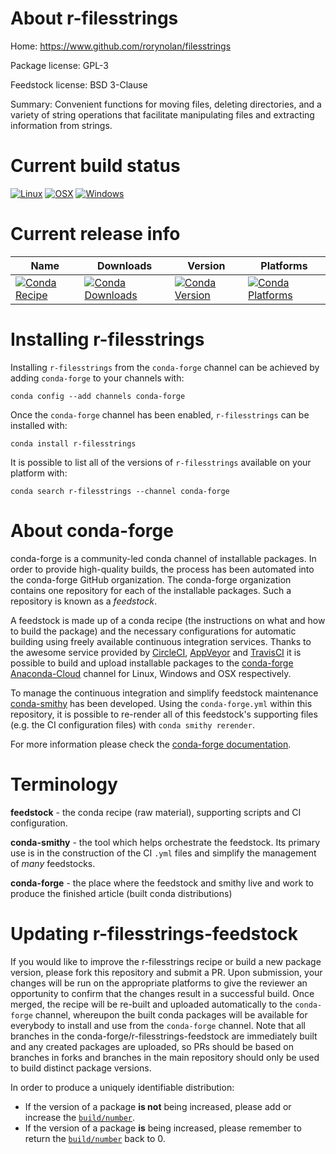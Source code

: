 About r-filesstrings
====================

Home: https://www.github.com/rorynolan/filesstrings

Package license: GPL-3

Feedstock license: BSD 3-Clause

Summary: Convenient functions for moving files, deleting directories,  and a variety of string operations that facilitate manipulating files  and extracting information from strings.



Current build status
====================

[![Linux](https://img.shields.io/circleci/project/github/conda-forge/r-filesstrings-feedstock/master.svg?label=Linux)](https://circleci.com/gh/conda-forge/r-filesstrings-feedstock)
[![OSX](https://img.shields.io/travis/conda-forge/r-filesstrings-feedstock/master.svg?label=macOS)](https://travis-ci.org/conda-forge/r-filesstrings-feedstock)
[![Windows](https://img.shields.io/appveyor/ci/conda-forge/r-filesstrings-feedstock/master.svg?label=Windows)](https://ci.appveyor.com/project/conda-forge/r-filesstrings-feedstock/branch/master)

Current release info
====================

| Name | Downloads | Version | Platforms |
| --- | --- | --- | --- |
| [![Conda Recipe](https://img.shields.io/badge/recipe-r--filesstrings-green.svg)](https://anaconda.org/conda-forge/r-filesstrings) | [![Conda Downloads](https://img.shields.io/conda/dn/conda-forge/r-filesstrings.svg)](https://anaconda.org/conda-forge/r-filesstrings) | [![Conda Version](https://img.shields.io/conda/vn/conda-forge/r-filesstrings.svg)](https://anaconda.org/conda-forge/r-filesstrings) | [![Conda Platforms](https://img.shields.io/conda/pn/conda-forge/r-filesstrings.svg)](https://anaconda.org/conda-forge/r-filesstrings) |

Installing r-filesstrings
=========================

Installing `r-filesstrings` from the `conda-forge` channel can be achieved by adding `conda-forge` to your channels with:

```
conda config --add channels conda-forge
```

Once the `conda-forge` channel has been enabled, `r-filesstrings` can be installed with:

```
conda install r-filesstrings
```

It is possible to list all of the versions of `r-filesstrings` available on your platform with:

```
conda search r-filesstrings --channel conda-forge
```


About conda-forge
=================

conda-forge is a community-led conda channel of installable packages.
In order to provide high-quality builds, the process has been automated into the
conda-forge GitHub organization. The conda-forge organization contains one repository
for each of the installable packages. Such a repository is known as a *feedstock*.

A feedstock is made up of a conda recipe (the instructions on what and how to build
the package) and the necessary configurations for automatic building using freely
available continuous integration services. Thanks to the awesome service provided by
[CircleCI](https://circleci.com/), [AppVeyor](https://www.appveyor.com/)
and [TravisCI](https://travis-ci.org/) it is possible to build and upload installable
packages to the [conda-forge](https://anaconda.org/conda-forge)
[Anaconda-Cloud](https://anaconda.org/) channel for Linux, Windows and OSX respectively.

To manage the continuous integration and simplify feedstock maintenance
[conda-smithy](https://github.com/conda-forge/conda-smithy) has been developed.
Using the ``conda-forge.yml`` within this repository, it is possible to re-render all of
this feedstock's supporting files (e.g. the CI configuration files) with ``conda smithy rerender``.

For more information please check the [conda-forge documentation](https://conda-forge.org/docs/).

Terminology
===========

**feedstock** - the conda recipe (raw material), supporting scripts and CI configuration.

**conda-smithy** - the tool which helps orchestrate the feedstock.
                   Its primary use is in the construction of the CI ``.yml`` files
                   and simplify the management of *many* feedstocks.

**conda-forge** - the place where the feedstock and smithy live and work to
                  produce the finished article (built conda distributions)


Updating r-filesstrings-feedstock
=================================

If you would like to improve the r-filesstrings recipe or build a new
package version, please fork this repository and submit a PR. Upon submission,
your changes will be run on the appropriate platforms to give the reviewer an
opportunity to confirm that the changes result in a successful build. Once
merged, the recipe will be re-built and uploaded automatically to the
`conda-forge` channel, whereupon the built conda packages will be available for
everybody to install and use from the `conda-forge` channel.
Note that all branches in the conda-forge/r-filesstrings-feedstock are
immediately built and any created packages are uploaded, so PRs should be based
on branches in forks and branches in the main repository should only be used to
build distinct package versions.

In order to produce a uniquely identifiable distribution:
 * If the version of a package **is not** being increased, please add or increase
   the [``build/number``](https://conda.io/docs/user-guide/tasks/build-packages/define-metadata.html#build-number-and-string).
 * If the version of a package **is** being increased, please remember to return
   the [``build/number``](https://conda.io/docs/user-guide/tasks/build-packages/define-metadata.html#build-number-and-string)
   back to 0.
